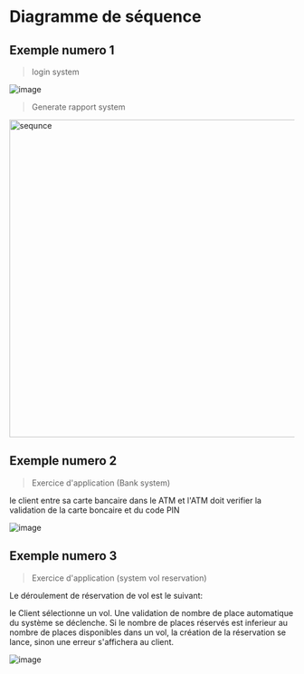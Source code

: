# Diagramme de séquence

## Exemple numero 1
> login system 

![image](https://user-images.githubusercontent.com/92023794/199462384-300b9146-fbf7-47c4-9c4a-617bd6540f82.png)

> Generate rapport system

<img width="561" alt="sequnce" src="https://user-images.githubusercontent.com/92023794/199770429-0286fa03-53ea-449e-b9f5-7132809bc98f.png">

## Exemple numero 2
> Exercice d'application (Bank system)

le client entre sa carte bancaire dans le ATM
et l'ATM doit verifier la validation de la carte boncaire et du code PIN

![image](https://user-images.githubusercontent.com/92023794/199466551-97e9b254-2357-4e22-a01d-9d3c8d704e4b.png)

## Exemple numero 3
> Exercice d'application (system vol reservation)

Le déroulement de réservation de vol est le suivant:

le Client sélectionne un vol.
Une validation de nombre de place automatique du système se déclenche.
Si le nombre de places réservés est inferieur au nombre de places disponibles
dans un vol, la création de la réservation se lance, sinon une erreur s'affichera
au client.


![image](https://user-images.githubusercontent.com/92023794/199475094-c1815be3-bca5-4264-a19a-1f0976866136.png)
